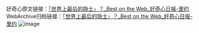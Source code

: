 好奇心原文链接：[「世界上最后的隐士」？_Best on the Web_好奇心日报-里约](https://www.qdaily.com/articles/2040.html)
WebArchive归档链接：[「世界上最后的隐士」？_Best on the Web_好奇心日报-里约](http://web.archive.org/web/20190623150743/https://www.qdaily.com/articles/2040.html)
![image](http://ww3.sinaimg.cn/large/007d5XDply1g3v4l5trorj30u022xqry)